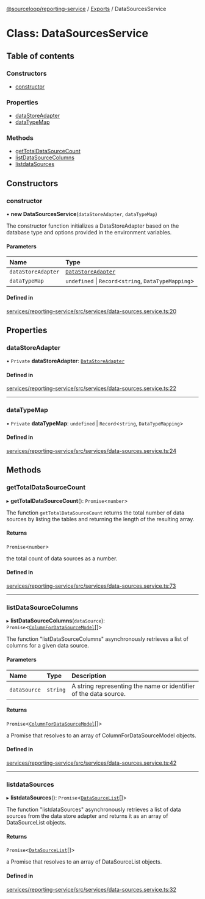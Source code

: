 [@sourceloop/reporting-service](../README.md) / [Exports](../modules.md) / DataSourcesService

# Class: DataSourcesService

## Table of contents

### Constructors

- [constructor](DataSourcesService.md#constructor)

### Properties

- [dataStoreAdapter](DataSourcesService.md#datastoreadapter)
- [dataTypeMap](DataSourcesService.md#datatypemap)

### Methods

- [getTotalDataSourceCount](DataSourcesService.md#gettotaldatasourcecount)
- [listDataSourceColumns](DataSourcesService.md#listdatasourcecolumns)
- [listdataSources](DataSourcesService.md#listdatasources)

## Constructors

### constructor

• **new DataSourcesService**(`dataStoreAdapter`, `dataTypeMap`)

The constructor function initializes a DataStoreAdapter based on the database type and options
provided in the environment variables.

#### Parameters

| Name | Type |
| :------ | :------ |
| `dataStoreAdapter` | [`DataStoreAdapter`](../interfaces/DataStoreAdapter.md) |
| `dataTypeMap` | `undefined` \| `Record`<`string`, `DataTypeMapping`\> |

#### Defined in

[services/reporting-service/src/services/data-sources.service.ts:20](https://github.com/sourcefuse/loopback4-microservice-catalog/blob/93a7f917/services/reporting-service/src/services/data-sources.service.ts#L20)

## Properties

### dataStoreAdapter

• `Private` **dataStoreAdapter**: [`DataStoreAdapter`](../interfaces/DataStoreAdapter.md)

#### Defined in

[services/reporting-service/src/services/data-sources.service.ts:22](https://github.com/sourcefuse/loopback4-microservice-catalog/blob/93a7f917/services/reporting-service/src/services/data-sources.service.ts#L22)

___

### dataTypeMap

• `Private` **dataTypeMap**: `undefined` \| `Record`<`string`, `DataTypeMapping`\>

#### Defined in

[services/reporting-service/src/services/data-sources.service.ts:24](https://github.com/sourcefuse/loopback4-microservice-catalog/blob/93a7f917/services/reporting-service/src/services/data-sources.service.ts#L24)

## Methods

### getTotalDataSourceCount

▸ **getTotalDataSourceCount**(): `Promise`<`number`\>

The function `getTotalDataSourceCount` returns the total number of data sources by listing the
tables and returning the length of the resulting array.

#### Returns

`Promise`<`number`\>

the total count of data sources as a number.

#### Defined in

[services/reporting-service/src/services/data-sources.service.ts:73](https://github.com/sourcefuse/loopback4-microservice-catalog/blob/93a7f917/services/reporting-service/src/services/data-sources.service.ts#L73)

___

### listDataSourceColumns

▸ **listDataSourceColumns**(`dataSource`): `Promise`<[`ColumnForDataSourceModel`](ColumnForDataSourceModel.md)[]\>

The function "listDataSourceColumns" asynchronously retrieves a list of columns for a given data
source.

#### Parameters

| Name | Type | Description |
| :------ | :------ | :------ |
| `dataSource` | `string` | A string representing the name or identifier of the data source. |

#### Returns

`Promise`<[`ColumnForDataSourceModel`](ColumnForDataSourceModel.md)[]\>

a Promise that resolves to an array of ColumnForDataSourceModel objects.

#### Defined in

[services/reporting-service/src/services/data-sources.service.ts:42](https://github.com/sourcefuse/loopback4-microservice-catalog/blob/93a7f917/services/reporting-service/src/services/data-sources.service.ts#L42)

___

### listdataSources

▸ **listdataSources**(): `Promise`<[`DataSourceList`](../interfaces/DataSourceList.md)[]\>

The function "listdataSources" asynchronously retrieves a list of data sources from the data store
adapter and returns it as an array of DataSourceList objects.

#### Returns

`Promise`<[`DataSourceList`](../interfaces/DataSourceList.md)[]\>

a Promise that resolves to an array of DataSourceList objects.

#### Defined in

[services/reporting-service/src/services/data-sources.service.ts:32](https://github.com/sourcefuse/loopback4-microservice-catalog/blob/93a7f917/services/reporting-service/src/services/data-sources.service.ts#L32)
